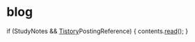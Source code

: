 # blog

if (StudyNotes && [Tistory](https://data-make.tistory.com/)PostingReference) {
    contents.[read](https://github.com/jihunparkme/blog/tree/main/contents)();
}
